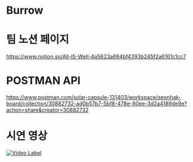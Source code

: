 # Burrow
# 팀 노션 페이지
https://www.notion.so/All-IS-Well-4a5623a664bf4393b245f2a6161c1cc7

# POSTMAN API
https://www.postman.com/solar-capsule-131403/workspace/seonhak-board/collection/30882732-ad0b57b7-5bf8-478e-80ee-3d2a4189de9e?action=share&creator=30882732

# 시연 영상
[![Video Label](http://img.youtube.com/vi/vItPFdEXN7Q/0.jpg)](https://youtu.be/vItPFdEXN7Q)
